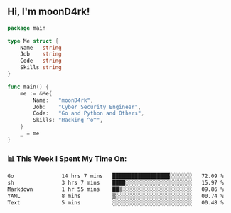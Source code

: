 <h2> Hi, I'm moonD4rk!</h2>

```go
package main

type Me struct {
	Name   string
	Job    string
	Code   string
	Skills string
}

func main() {
	me := &Me{
		Name:   "moonD4rk",
		Job:    "Cyber Security Engineer",
		Code:   "Go and Python and Others",
		Skills: "Hacking ^o^",
	}
	_ = me
}
```

<h3>📊 This Week I Spent My Time On:</h3>
<!-- <img align='right' src="https://github-readme-stats.vercel.app/api?username=moond4rk&show_icons=true&theme=radical", width="300" height="150"> -->

<!--START_SECTION:waka-->

```txt
Go               14 hrs 7 mins   ██████████████████░░░░░░░   72.09 %
sh               3 hrs 7 mins    ████░░░░░░░░░░░░░░░░░░░░░   15.97 %
Markdown         1 hr 55 mins    ██▒░░░░░░░░░░░░░░░░░░░░░░   09.86 %
YAML             8 mins          ▒░░░░░░░░░░░░░░░░░░░░░░░░   00.74 %
Text             5 mins          ░░░░░░░░░░░░░░░░░░░░░░░░░   00.48 %
```

<!--END_SECTION:waka-->

